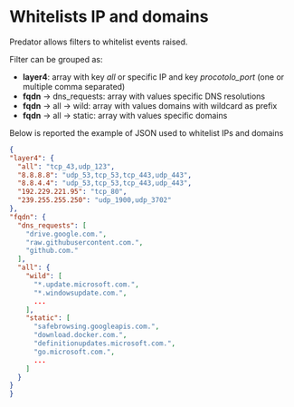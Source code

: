 # Whitelists IP and domains
Predator allows filters to whitelist events raised.

Filter can be grouped as:
- **layer4**: array with key *all* or specific IP and key *procotolo_port* (one or multiple comma separated)
- **fqdn** -> dns_requests: array with values specific DNS resolutions
- **fqdn** -> all -> wild: array with values domains with wildcard as prefix
- **fqdn** -> all -> static: array with values specific domains

Below is reported the example of JSON used to whitelist IPs and domains

  ```json
{
  "layer4": {
    "all": "tcp_43,udp_123",
    "8.8.8.8": "udp_53,tcp_53,tcp_443,udp_443",
    "8.8.4.4": "udp_53,tcp_53,tcp_443,udp_443",
    "192.229.221.95": "tcp_80",
    "239.255.255.250": "udp_1900,udp_3702"
  },
  "fqdn": {
    "dns_requests": [
      "drive.google.com.",
      "raw.githubusercontent.com.",
      "github.com."
    ],
    "all": {
      "wild": [
        "*.update.microsoft.com.",
        "*.windowsupdate.com.",
        ...
      ],
      "static": [
        "safebrowsing.googleapis.com.",
        "download.docker.com.",
        "definitionupdates.microsoft.com.",
        "go.microsoft.com.",
        ...
      ]
    }
  }
}
  ```
